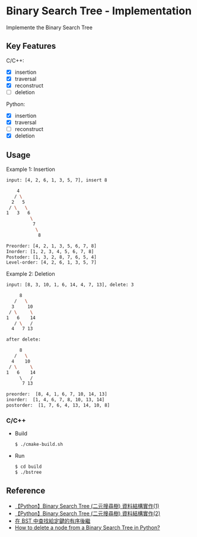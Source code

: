 # Binary Search Tree - Implementation

Implemente the Binary Search Tree

## Key Features

C/C++:

- [x] insertion
- [x] traversal
- [x] reconstruct
- [ ] deletion

Python:

- [x] insertion
- [x] traversal
- [ ] reconstruct
- [x] deletion

## Usage

Example 1: Insertion

```sh
input: [4, 2, 6, 1, 3, 5, 7], insert 8

    4
   / \
  2   5
 / \   \
1   3   6
         \
          7
           \
            8

Preorder: [4, 2, 1, 3, 5, 6, 7, 8]
Inorder: [1, 2, 3, 4, 5, 6, 7, 8]
Postoder: [1, 3, 2, 8, 7, 6, 5, 4]
Level-order: [4, 2, 6, 1, 3, 5, 7]
```

Example 2: Deletion

```sh
input: [8, 3, 10, 1, 6, 14, 4, 7, 13], delete: 3

     8
   /   \
  3     10
 / \     \
1   6    14
   / \   /
  4   7 13

after delete:

     8
   /   \
  4    10
 / \     \
1   6    14
     \   /
      7 13

preorder:  [8, 4, 1, 6, 7, 10, 14, 13]
inorder:  [1, 4, 6, 7, 8, 10, 13, 14]
postorder:  [1, 7, 6, 4, 13, 14, 10, 8]
```

### C/C++

- Build

    ```sh
    $ ./cmake-build.sh
    ```

- Run

    ```sh
    $ cd build
    $ ./bstree
    ```

## Reference

- [【Python】Binary Search Tree (二元搜尋樹) 資料結構實作(1)](https://lovedrinkcafe.com/python-binary-search-tree-1/)
- [【Python】Binary Search Tree (二元搜尋樹) 資料結構實作(2)](https://lovedrinkcafe.com/python-binary-search-tree-2/)
- [在 BST 中查找給定鍵的有序後繼](https://www.techiedelight.com/zh-tw/find-inorder-successor-given-key-bst/)
- [How to delete a node from a Binary Search Tree in Python?](https://www.codespeedy.com/delete-a-node-from-a-binary-search-tree-in-python/)
